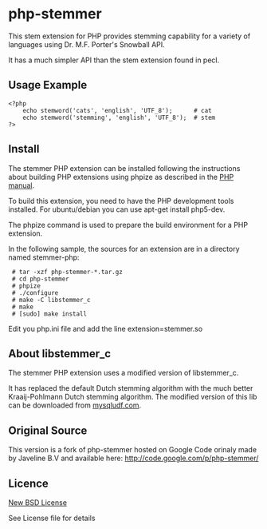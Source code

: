 php-stemmer
===========

This stem extension for PHP provides stemming capability for a variety of
languages using Dr. M.F. Porter's Snowball API.

It has a much simpler API than the stem extension found in pecl.

Usage Example
--------------------

    <?php
        echo stemword('cats', 'english', 'UTF_8');      # cat
        echo stemword('stemming', 'english', 'UTF_8');  # stem
    ?>

Install
--------------------

The stemmer PHP extension can be installed following the instructions about
building PHP extensions using phpize as described in the [PHP manual](http://www.php.net/manual/en/install.pecl.phpize.php).

To build this extension, you need to have the PHP development tools installed.
For ubuntu/debian you can use apt-get install php5-dev.

The phpize command is used to prepare the build environment for a PHP extension.

In the following sample, the sources for an extension are in a directory named stemmer-php:

     # tar -xzf php-stemmer-*.tar.gz
     # cd php-stemmer
     # phpize
     # ./configure
     # make -C libstemmer_c
     # make
     # [sudo] make install

Edit you php.ini file and add the line extension=stemmer.so

About libstemmer_c
--------------------

The stemmer PHP extension uses a modified version of libstemmer_c.

It has replaced the default Dutch stemming algorithm with the much better Kraaij-Pohlmann Dutch stemming algorithm.
The modified version of this lib can be downloaded from [mysqludf.com](http://www.mysqludf.org/lib_mysqludf_stem/).

Original Source
--------------------

This version is a fork of php-stemmer hosted on Google Code orinaly made by
Javeline B.V and available here: http://code.google.com/p/php-stemmer/

Licence
--------------------
[New BSD License](http://opensource.org/licenses/BSD-3-Clause)

See License file for details